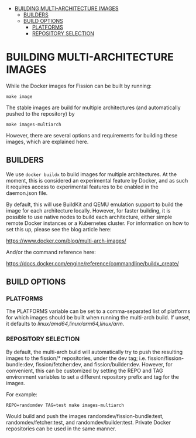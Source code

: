 - [BUILDING MULTI-ARCHITECTURE IMAGES](#building-multi-architecture-images)
  - [BUILDERS](#builders)
  - [BUILD OPTIONS](#build-options)
    - [PLATFORMS](#platforms)
    - [REPOSITORY SELECTION](#repository-selection)

# BUILDING MULTI-ARCHITECTURE IMAGES

While the Docker images for Fission can be built by running:

```shell
make image
```

The stable images are build for multiple architectures (and automatically pushed to the repository) by

```shell
make images-multiarch
```

However, there are several options and requirements for building these images, which are explained here.

## BUILDERS

We use `docker buildx` to build images for multiple architectures. At the moment, this is considered an
experimental feature by Docker, and as such it requires access to experimental features to be enabled
in the daemon.json file.

By default, this will use BuildKit and QEMU emulation support to build the image for each architecture
locally.
However, for faster building, it is possible to use native nodes to build each architecture,
either simple remote Docker instances or a Kubernetes cluster.
For information on how to set this up, please see the blog article here:

<https://www.docker.com/blog/multi-arch-images/>

And/or the command reference here:

<https://docs.docker.com/engine/reference/commandline/buildx_create/>

## BUILD OPTIONS

### PLATFORMS

The PLATFORMS variable can be set to a comma-separated list of platforms for which images should be
built when running the multi-arch build. If unset, it defaults to _linux/amd64,linux/arm64,linux/arm_.

### REPOSITORY SELECTION

By default, the multi-arch build will automatically try to push the resulting images to the fission/* repositories, under the dev tag; i.e. fission/fission-bundle:dev, fission/fetcher:dev, and fission/builder:dev.
However, for convenient, this can be customized by setting the REPO and TAG environment variables to set a different repository prefix and tag for the images.

For example:

```shell
REPO=randomdev TAG=test make images-multiarch
```

Would build and push the images randomdev/fission-bundle:test, randomdev/fetcher:test, and
randomdev/builder:test.
Private Docker repositories can be used in the same manner.
